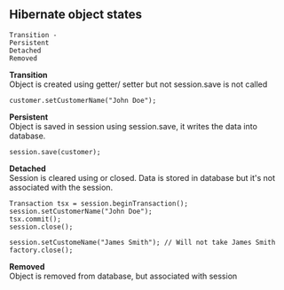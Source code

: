 ## Hibernate object states
```
Transition - 
Persistent
Detached
Removed
```
**Transition** <br>
  Object is created using getter/ setter but not session.save is not called
  ```
  customer.setCustomerName("John Doe");
  ```

**Persistent** <br>
  Object is saved in session using session.save, it writes the data into database.
  ```
  session.save(customer);
  ```

**Detached** <br>
  Session is cleared using or closed. Data is stored in database but it's not associated with the session.
  ```
  Transaction tsx = session.beginTransaction();
  session.setCustomerName("John Doe");
  tsx.commit();
  session.close();

  session.setCustomeName("James Smith"); // Will not take James Smith
  factory.close();
  ```

**Removed** <br>
  Object is removed from database, but associated with session
